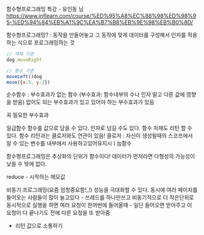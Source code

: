 함수형프로그래밍 특강 - 유인동 님
https://www.inflearn.com/course/%ED%95%A8%EC%88%98%ED%98%95-%ED%94%84%EB%A1%9C%EA%B7%B8%EB%9E%98%EB%B0%8D/

함수형프로그래밍? : 동작을 만들어놓고 그 동작에 맞게 데이터를 구성해서 인자를 적용하는 식으로 프로그래밍하는 것
```Javascript
// 객체 기준
dog.moveRight

// 함수 기준
moveLeft()dog
move({x:5, y:2})

```
순수함수 : 부수효과가 없는 함수 (부수효과: 함수내부의 수나 인자 말고 다른 값에 영향을 받음)
없어도 되는 부수효과가 있고 있어야 하는 부수효과가 있음

꼭 필요한 부수효과

일급함수
함수를 값으로 담을 수 있다. 인자로 넘길 수도 있다. 함수 자체도 리턴 할 수 있다.
함수 리턴과는 클로저와도 연관이 있음!
클로저 : 자신이 생성될때의 스코프에서 알 수 있는 변수를 내부에서 사용하고있어유지시ㅣ늠함수

함수형프로그래밍은 추상화의 단위가 함수이다!
데이터가 먼저라면 다형성의 가능성이 낮을 수 밖에 없다.

reduce - 시작하는 메모값

비동기 프로그래밍(요즘 엄청중요함!\_!)
성능을 극대화할 수 있다. 동시에 여러 페이지를 들어오는 사람들이 많이 늘고있다 - 쓰레드를 하나만쓰고 비동기적으로 더 작은단위로 동시적으로 실행을 하면
여러 요청이 한꺼번에 들어올때 - 일단 들어오면 받아주고 이 요청이 다 끝나기도 전에 다른 요청을 또 받아줌
- 리턴 값으로 소통하기
